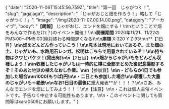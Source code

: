 {
  "date": "2020-11-06T15:45:56.759Z",
  "title": "第一回　じゃがつく！",
  "slug": "jagajaga1",
  "description": "「じゃがおじと畑を作ろう！」略して「じゃがつく！」",
  "image": "/img/2020-11-07_00.14.00.png",
  "category": "アーカイブ",
  "body": "**【朗報】** じゃがおじ、エンドを畑にする！\n\nということで畑をみんなで作るだけ(？)のイベント開催！\n\n**開催期間** 2020年11/21、11/22のPM3:00～PM5:00(絶対終わる時間遅くなる)\n\n**座標** X:320 Y Z:93\n\n**【1日目】**\n\n畑をどんどん作っていこう！\n\n見本は現地においてあるぞ。また畑の土、じゃがいも、水路用石レンガ、松明はこちらで用意されているぞ！\n\n持ち物はクワとバケツ！(貸出有)\n\n**【2日目】**\n\n畑からじゃがいもをどんどん収穫しよう！\n\n収穫したじゃがいもは一時的に樽に全部まとめた後記念撮影するぞ！そのあと**地獄**の植えなおし作業。\n\n**【参加賞】**\n\n・どちらか1日でも参加した場合\n\n1000(もりぱ)円\n\n・二日とも参加した場合\n\n収穫した大量のじゃがいも＋絶景\n\nなお1日目の最後に**重大発表**が！！！？\n\nさあ、みんなでエンドを畑にしてみよう！！！\n\n【注意】\n\n・これは個人主催イベントです。予告なく中止する可能性もあります。\n\n・このイベントに関しても質問等はkara0509にお願いします。"
}